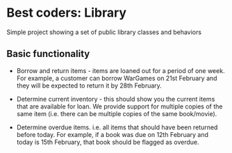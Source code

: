 

Best coders: Library
===================

Simple project showing a set of public library classes and behaviors

Basic functionality
-------------------

 - Borrow and return items - items are loaned out for a period of one week. 
   For example, a customer can borrow WarGames on 21st February and they will be expected to return it by 28th February.

 - Determine current inventory - this should show you the current items that are available for loan. We provide support for multiple copies of the same item (i.e. there can be multiple copies of the same book/movie).  
   
 - Determine overdue items. i.e. all items that should have been returned before today. 
   For example, if a book was due on 12th February and today is 15th February, that book should be flagged as overdue. 

